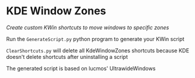 # KDE Window Zones
*Create custom KWin shortcuts to move windows to specific zones*

Run the `GenerateScript.py` python program to generate your KWin script

`ClearShortcuts.py` will delete all KdeWindowZones shortcuts because KDE doesn't delete shortcuts after uninstalling a script

The generated script is based on lucmos' UltrawideWindows
